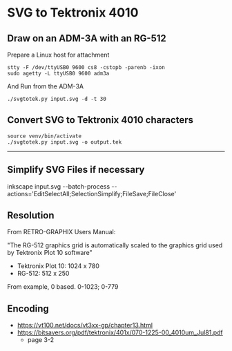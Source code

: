 # SVG to Tektronix 4010

## Draw on an ADM-3A with an RG-512

Prepare a Linux host for attachment
```
stty -F /dev/ttyUSB0 9600 cs8 -cstopb -parenb -ixon
sudo agetty -L ttyUSB0 9600 adm3a
```

And Run from the ADM-3A
```
./svgtotek.py input.svg -d -t 30
```

## Convert SVG to Tektronix 4010 characters
```
source venv/bin/activate
./svgtotek.py input.svg -o output.tek
```

---

## Simplify SVG Files if necessary

inkscape input.svg --batch-process --actions='EditSelectAll;SelectionSimplify;FileSave;FileClose'

## Resolution

From RETRO-GRAPHIX Users Manual:

"The RG-512 graphics grid is automatically scaled to the graphics grid used by Tektronix Plot 10 software"

  - Tektronix Plot 10: 1024 x 780
  - RG-512: 512 x 250

From example, 0 based. 0-1023; 0-779

## Encoding

- https://vt100.net/docs/vt3xx-gp/chapter13.html
- https://bitsavers.org/pdf/tektronix/401x/070-1225-00_4010um_Jul81.pdf
  - page 3-2

